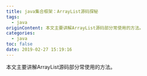 ```yaml
---
title: java集合框架：ArrayList源码探秘
tags:
  - java
originContent: 本文主要讲解ArrayList源码部分常使用的方法。
categories:
  - java
toc: false
date: 2019-02-27 15:19:16
---
```


本文主要讲解ArrayList源码部分常使用的方法。
<!-- more -->
